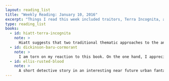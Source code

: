 ```yaml
---
layout: reading_list
title: "Weekly Reading: January 10, 2016"
excerpt: "Things I read this week included traitors, Terra Incognita, and walking buildings."
type: reading_list
books:
  - id: hiatt-terra-incognita
    note: >
      Hiatt suggests that two traditional thematic approaches to the antipodes—as part of ancient history and as part of the history of discoveries—and a tripartite periodization—ancient/medieval, Age of Discovery, and eighteenth/nineteenth century surveying—have dominated treatments of the Antipodes in cartographic history and historigraphical geography. In this book he traces the development of Antipodean representation through European history as a whole. Collapsing the boundaries between these buckets provides useful insights for the complex, evolving, and multivalent ways that the Antipodes, and unknown spaces in general, influenced European cosmographies and epistemologies.
  - id: dickinson-baru-cormorant
    note: >
      I am torn on my reaction to this book. On the one hand, I appreciate its engagement with world building and big-picture, strategic concerns. On the other hand, the strategic picture it paints frequently feels confused. I enjoyed the anti-colonial/anti-imperial thematics of it, but wished they were explored with more variety and detail. I enjoyed the willingness to be unflinching and brutal with the main characters in a way that makes sense in this world, but felt like it was frequently done in a lazily shocking way.
  - id: ellis-rusted-blood
    note: >
      A short detective story in an interesting near future urban fantasy world. Ellis published it as a Kindle Single in an almost off-the-cuff fashion last fall and suggests that it will be the first of a series, one story for each of the boroughs of the city of Elektrograd. I look forward to reading more of them.
---
```


